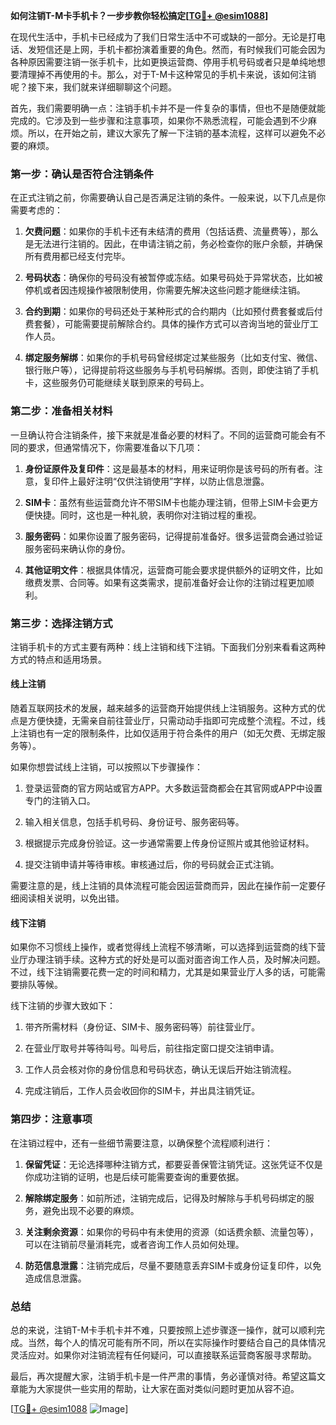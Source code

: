 **如何注销T-M卡手机卡？一步步教你轻松搞定[[TG💪+ @esim1088](https://t.me/s/esim1088)]**

在现代生活中，手机卡已经成为了我们日常生活中不可或缺的一部分。无论是打电话、发短信还是上网，手机卡都扮演着重要的角色。然而，有时候我们可能会因为各种原因需要注销一张手机卡，比如更换运营商、停用手机号码或者只是单纯地想要清理掉不再使用的卡。那么，对于T-M卡这种常见的手机卡来说，该如何注销呢？接下来，我们就来详细聊聊这个问题。

首先，我们需要明确一点：注销手机卡并不是一件复杂的事情，但也不是随便就能完成的。它涉及到一些步骤和注意事项，如果你不熟悉流程，可能会遇到不少麻烦。所以，在开始之前，建议大家先了解一下注销的基本流程，这样可以避免不必要的麻烦。

### **第一步：确认是否符合注销条件**

在正式注销之前，你需要确认自己是否满足注销的条件。一般来说，以下几点是你需要考虑的：

1. **欠费问题**：如果你的手机卡还有未结清的费用（包括话费、流量费等），那么是无法进行注销的。因此，在申请注销之前，务必检查你的账户余额，并确保所有费用都已经支付完毕。
   
2. **号码状态**：确保你的号码没有被暂停或冻结。如果号码处于异常状态，比如被停机或者因违规操作被限制使用，你需要先解决这些问题才能继续注销。

3. **合约到期**：如果你的号码还处于某种形式的合约期内（比如预付费套餐或后付费套餐），可能需要提前解除合约。具体的操作方式可以咨询当地的营业厅工作人员。

4. **绑定服务解绑**：如果你的手机号码曾经绑定过某些服务（比如支付宝、微信、银行账户等），记得提前将这些服务与手机号码解绑。否则，即使注销了手机卡，这些服务仍可能继续关联到原来的号码上。

### **第二步：准备相关材料**

一旦确认符合注销条件，接下来就是准备必要的材料了。不同的运营商可能会有不同的要求，但通常情况下，你需要准备以下几项：

1. **身份证原件及复印件**：这是最基本的材料，用来证明你是该号码的所有者。注意，复印件上最好注明“仅供注销使用”字样，以防止信息泄露。

2. **SIM卡**：虽然有些运营商允许不带SIM卡也能办理注销，但带上SIM卡会更方便快捷。同时，这也是一种礼貌，表明你对注销过程的重视。

3. **服务密码**：如果你设置了服务密码，记得提前准备好。很多运营商会通过验证服务密码来确认你的身份。

4. **其他证明文件**：根据具体情况，运营商可能会要求提供额外的证明文件，比如缴费发票、合同等。如果有这类需求，提前准备好会让你的注销过程更加顺利。

### **第三步：选择注销方式**

注销手机卡的方式主要有两种：线上注销和线下注销。下面我们分别来看看这两种方式的特点和适用场景。

#### **线上注销**

随着互联网技术的发展，越来越多的运营商开始提供线上注销服务。这种方式的优点是方便快捷，无需亲自前往营业厅，只需动动手指即可完成整个流程。不过，线上注销也有一定的限制条件，比如仅适用于符合条件的用户（如无欠费、无绑定服务等）。

如果你想尝试线上注销，可以按照以下步骤操作：

1. 登录运营商的官方网站或官方APP。大多数运营商都会在其官网或APP中设置专门的注销入口。

2. 输入相关信息，包括手机号码、身份证号、服务密码等。

3. 根据提示完成身份验证。这一步通常需要上传身份证照片或其他验证材料。

4. 提交注销申请并等待审核。审核通过后，你的号码就会正式注销。

需要注意的是，线上注销的具体流程可能会因运营商而异，因此在操作前一定要仔细阅读相关说明，以免出错。

#### **线下注销**

如果你不习惯线上操作，或者觉得线上流程不够清晰，可以选择到运营商的线下营业厅办理注销手续。这种方式的好处是可以面对面咨询工作人员，及时解决问题。不过，线下注销需要花费一定的时间和精力，尤其是如果营业厅人多的话，可能需要排队等候。

线下注销的步骤大致如下：

1. 带齐所需材料（身份证、SIM卡、服务密码等）前往营业厅。

2. 在营业厅取号并等待叫号。叫号后，前往指定窗口提交注销申请。

3. 工作人员会核对你的身份信息和号码状态，确认无误后开始注销流程。

4. 完成注销后，工作人员会收回你的SIM卡，并出具注销凭证。

### **第四步：注意事项**

在注销过程中，还有一些细节需要注意，以确保整个流程顺利进行：

1. **保留凭证**：无论选择哪种注销方式，都要妥善保管注销凭证。这张凭证不仅是你成功注销的证明，也是后续可能需要查询的重要依据。

2. **解除绑定服务**：如前所述，注销完成后，记得及时解除与手机号码绑定的服务，避免出现不必要的麻烦。

3. **关注剩余资源**：如果你的号码中有未使用的资源（如话费余额、流量包等），可以在注销前尽量消耗完，或者咨询工作人员如何处理。

4. **防范信息泄露**：注销完成后，尽量不要随意丢弃SIM卡或身份证复印件，以免造成信息泄露。

### **总结**

总的来说，注销T-M卡手机卡并不难，只要按照上述步骤逐一操作，就可以顺利完成。当然，每个人的情况可能有所不同，所以在实际操作时要结合自己的具体情况灵活应对。如果你对注销流程有任何疑问，可以直接联系运营商客服寻求帮助。

最后，再次提醒大家，注销手机卡是一件严肃的事情，务必谨慎对待。希望这篇文章能为大家提供一些实用的帮助，让大家在面对类似问题时更加从容不迫。

[[TG💪+ @esim1088](https://t.me/s/esim1088) ![Image](https://i.postimg.cc/4NQfJmqS/Snipaste-2025-05-13-00-14-12.png)]